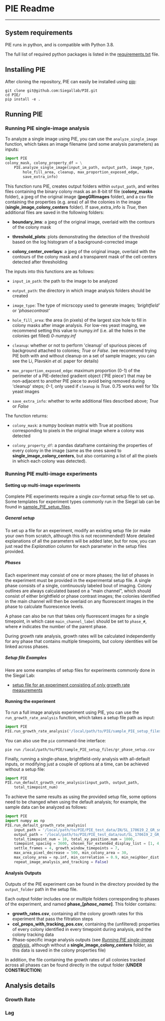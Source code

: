 # PIE Readme
---

## System requirements

PIE runs in python, and is compatible with Python 3.8.

The full list of required python packages is listed in the [requirements.txt](https://github.com/Siegallab/PIE/tree/master/requirements.txt) file.

## Installing PIE

After cloning the repository, PIE can easily be installed using [pip](https://pip.pypa.io/en/stable/):

```
git clone git@github.com:Siegallab/PIE.git
cd PIE/
pip install -e .
```

## Running PIE

### Running PIE single-image analysis

To analyze a single image using PIE, you can use the `analyze_single_image` function, which takes an image filename (and some analysis parameters) as inputs:

 ```python
 import PIE
 colony_mask, colony_property_df = \
     PIE.analyze_single_image(input_im_path, output_path, image_type,
         hole_fill_area, cleanup, max_proportion_exposed_edge,
         save_extra_info)
 ```
 This function runs PIE, creates output folders within `output_path`, and writes files containing the binary colony mask as an 8-bit tif file (**colony_masks** folder), a jpeg of the original image (**jpegGRimages** folder), and a csv file containing the properties (e.g. area) of all the colonies in the image (**single_image_colony_centers** folder). If save_extra_info is *True*, then additional files are saved in the following folders:

 * **boundary_ims**: a jpeg of the original image, overlaid with the contours of the colony mask

 * **threshold_plots**: plots demonstrating the detection of the threshold based on the log histogram of a background-corrected image

 * **colony_center_overlays**: a jpeg of the original image, overlaid with the contours of the colony mask and a transparent mask of the cell centers detected after thresholding

 The inputs into this functions are as follows:

 * `input_im_path`: the path to the image to be analyzed

 * `output_path`: the directory in which image analysis folders should be created

 * `image_type`: The type of micrscopy used to generate images; *'brightfield'* or *'phasecontrast'*

 * `hole_fill_area`: the area (in pixels) of the largest size hole to fill in colony masks after image analysis. For low-res yeast imaging, we recommend setting this value to numpy.inf (i.e. all the holes in the colonies get filled) *0-numpy.inf*

 * `cleanup`: whether or not to perform 'cleanup' of spurious pieces of background attached to colonies; *True* or *False*. (we recommend trying PIE both with and without cleanup on a set of sample images; you can see the Li, Plavskin *et al.* paper for details)

 * `max_proportion_exposed_edge`: maximum proportion (0-1) of the perimeter of a PIE-detected gradient object ('PIE piece') that may be non-adjacent to another PIE piece to avoid being removed during 'cleanup' steps; *0-1*, only used if `cleanup` is *True*. 0.75 works well for 10x yeast images

 * `save_extra_info`: whether to write additional files described above; *True* or *False*

 The function returns:

 * `colony_mask`: a numpy boolean matrix with True at positions corresponding to pixels in the original image where a colony was detected

 * `colony_property_df`: a pandas dataframe containing the properties of every colony in the image (same as the ones saved to **single_image_colony_centers**, but also containing a list of all the pixels in which each colony was detected).

### Running PIE multi-image experiments

#### Setting up multi-image experiments

Complete PIE experiments require a single *csv*-format setup file to set up. Some templates for experiment types commonly run in the Siegal lab can be found in [sample_PIE_setup_files](https://github.com/Siegallab/PIE/tree/master/sample_PIE_setup_files).

##### General setup

To set up a file for an experiment, modify an existing setup file (or make your own from scratch, although this is not recommended!) More detailed explanations of all the parameters will be added later, but for now, you can just read the *Explanation* column for each parameter in the setup files provided.

##### Phases

Each experiment may consist of one or more phases; the list of phases in the experiment must be provided in the experimental setup file. A single phase consists of a single, continuously labeled bout of imaging. Colony outlines are always calculated based on a "main channel", which should consist of either brightfield or phase contrast images; the colonies identified in the main channel will then be overlaid on any fluorescent images in the phase to calculate fluorescence levels.

A phase can also be run that takes only fluorescent images for a single timepoint, in which case `main_channel_label` should be set to `phase_#`, where `#` indicates the number of the parent phase.

During growth rate analysis, growth rates will be calculated independently for any phase that contains multiple timepoints, but colony identities will be linked across phases.

##### Setup file Examples

Here are some examples of setup files for experiments commonly done in the Siegal Lab:
 * [setup file for an experiment consisting of only growth rate measurements](https://github.com/Siegallab/PIE/tree/master/sample_PIE_setup_files/gr_phase_setup.csv)

#### Running the experiment

To run a full image analysis experiment using PIE, you can use the `run_growth_rate_analysis` function, which takes a setup file path as input:

```python
import PIE
PIE.run_growth_rate_analysis('/local/path/to/PIE/sample_PIE_setup_files/gr_phase_setup.csv')
```
You can also use the `pie` command-line interface:

```
pie run /local/path/to/PIE/sample_PIE_setup_files/gr_phase_setup.csv
```

Finally, running a single-phase, brightfield-only analysis with all-default inputs, or modifying just a couple of options at a time, can be achieved without a setup file:

```python
import PIE
PIE.run_default_growth_rate_analysis(input_path, output_path,
	total_timepoint_num)
```

To achieve the same results as using the provided setup file, some options need to be changed when using the default analysis; for example, the sample data can be analyzed as follows:

```python
import PIE
import numpy as np
PIE.run_default_growth_rate_analysis(
	input_path = '/local/path/to/PIE/PIE_test_data/IN/SL_170619_2_GR_small',
	output_path = '/local/path/to/PIE/PIE_test_data/out/SL_170619_2_GR_small',
	total_timepoint_num = 10, total_xy_position_num = 1000,
	timepoint_spacing = 3600, chosen_for_extended_display_list = [1, 4, 11],
	settle_frames = 4, growth_window_timepoints = 7,
	max_area_pixel_decrease = 500, min_colony_area = 30,
	max_colony_area = np.inf, min_correlation = 0.9, min_neighbor_dist = 100,
	repeat_image_analysis_and_tracking = False)

```

#### Analysis Outputs

Outputs of the PIE experiment can be found in the directory provided by the `output_folder` path in the setup file.

Each output folder includes one or multiple folders corresponding to phases of the experiment, and named **phase_[*phase_name*]**. This folder contains:

 * **growth_rates.csv**, containing all the colony growth rates for this experiment that pass the filtration steps
 * **col_props_with_tracking_pos.csv**, containing the (unfiltered) properties of every colony identified in every timepoint during analysis, and the colony tracking data
 * Phase-specific image analysis outputs (see [*Running PIE single-image analysis*](#Running-PIE-single-image-analysis), although without a **single_image_colony_centers** folder, as this data is saved in the colony properties file)

In addition, the file containing the growth rates of all colonies tracked across all phases can be found directly in the output folder (**UNDER CONSTRUCTION**)

## Analysis details

### Growth Rate

### Lag
